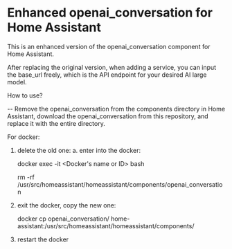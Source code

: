 # Enhanced openai_conversation for Home Assistant
This is an enhanced version of the openai_conversation component for Home Assistant. 

After replacing the original version, when adding a service, you can input the base_url freely, which is the API endpoint for your desired AI large model.



How to use?

-- Remove the openai_conversation from the components directory in Home Assistant, download the openai_conversation from this repository, and replace it with the entire directory.

For docker:
1. delete the old one:
   a. enter into the docker:

   docker exec -it <Docker's name or ID> bash
   
   rm  -rf /usr/src/homeassistant/homeassistant/components/openai_conversation


3. exit the docker, copy the new one:
   
   docker cp openai_conversation/ home-assistant:/usr/src/homeassistant/homeassistant/components/


4. restart the docker
